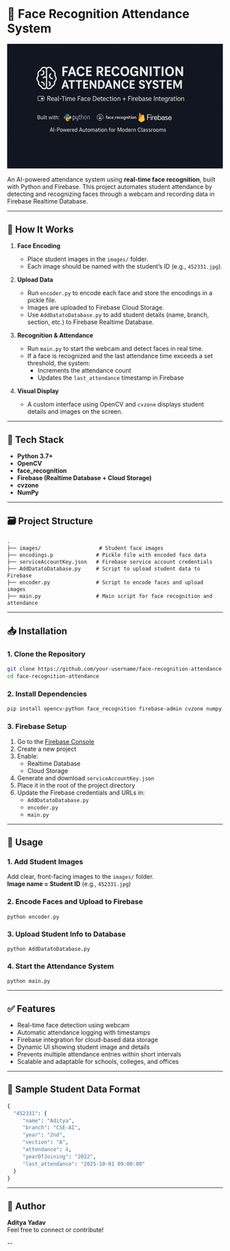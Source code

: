 # 🧠 Face Recognition Attendance System
![Project Banner](banner.png)

An AI-powered attendance system using **real-time face recognition**, built with Python and Firebase. This project automates student attendance by detecting and recognizing faces through a webcam and recording data in Firebase Realtime Database.

---

## 📸 How It Works

1. **Face Encoding**  
    - Place student images in the `images/` folder.  
    - Each image should be named with the student’s ID (e.g., `452331.jpg`).

2. **Upload Data**  
    - Run `encoder.py` to encode each face and store the encodings in a pickle file.  
    - Images are uploaded to Firebase Cloud Storage.  
    - Use `AddDatatoDatabase.py` to add student details (name, branch, section, etc.) to Firebase Realtime Database.

3. **Recognition & Attendance**  
    - Run `main.py` to start the webcam and detect faces in real time.  
    - If a face is recognized and the last attendance time exceeds a set threshold, the system:  
      - Increments the attendance count  
      - Updates the `last_attendance` timestamp in Firebase

4. **Visual Display**  
    - A custom interface using OpenCV and `cvzone` displays student details and images on the screen.

---

## 🔧 Tech Stack

- **Python 3.7+**
- **OpenCV**
- **face_recognition**
- **Firebase (Realtime Database + Cloud Storage)**
- **cvzone**
- **NumPy**

---

## 🗃️ Project Structure

```
.
├── images/                   # Student face images
├── encodings.p              # Pickle file with encoded face data
├── serviceAccountKey.json   # Firebase service account credentials
├── AddDatatoDatabase.py     # Script to upload student data to Firebase
├── encoder.py               # Script to encode faces and upload images
├── main.py                  # Main script for face recognition and attendance
```

---

## 📥 Installation

### 1. Clone the Repository

```bash
git clone https://github.com/your-username/face-recognition-attendance.git
cd face-recognition-attendance
```

### 2. Install Dependencies

```bash
pip install opencv-python face_recognition firebase-admin cvzone numpy
```

### 3. Firebase Setup

1. Go to the [Firebase Console](https://console.firebase.google.com/)
2. Create a new project
3. Enable:
    - Realtime Database
    - Cloud Storage
4. Generate and download `serviceAccountKey.json`
5. Place it in the root of the project directory
6. Update the Firebase credentials and URLs in:
    - `AddDatatoDatabase.py`
    - `encoder.py`
    - `main.py`

---

## 🚀 Usage

### 1. Add Student Images

Add clear, front-facing images to the `images/` folder.  
**Image name = Student ID** (e.g., `452331.jpg`)

### 2. Encode Faces and Upload to Firebase

```
python encoder.py
```

### 3. Upload Student Info to Database

```
python AddDatatoDatabase.py
```

### 4. Start the Attendance System

```
python main.py
```

---

## ✅ Features

- Real-time face detection using webcam
- Automatic attendance logging with timestamps
- Firebase integration for cloud-based data storage
- Dynamic UI showing student image and details
- Prevents multiple attendance entries within short intervals
- Scalable and adaptable for schools, colleges, and offices

---

## 🧪 Sample Student Data Format

```python
{
  "452331": {
     "name": "Aditya",
     "branch": "CSE-AI",
     "year": "2nd",
     "section": "A",
     "attendance": 4,
     "yearOfJoining": "2022",
     "last_attendance": "2025-10-01 09:00:00"
  }
}
```




---

## 👤 Author

**Aditya Yadav**  
Feel free to connect or contribute!

--

